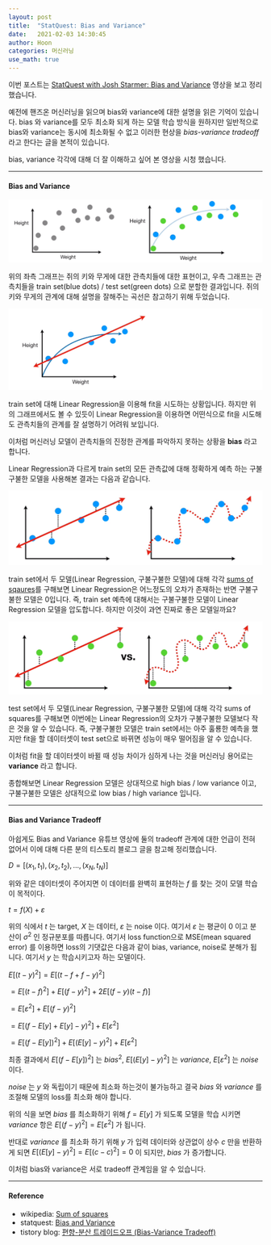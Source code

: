 ```yaml
---
layout: post
title:  "StatQuest: Bias and Variance"
date:   2021-02-03 14:30:45
author: Hoon
categories: 머신러닝
use_math: true
---
```


이번 포스트는 [StatQuest with Josh Starmer: Bias and Variance](https://www.youtube.com/watch?v=EuBBz3bI-aA) 영상을 보고 정리 했습니다.

예전에 핸즈온 머신러닝을 읽으며 bias와 variance에 대한 설명을 읽은 기억이 있습니다. bias 와 variance를 모두 최소화 되게 하는 모델 학습 방식을 원하지만 일반적으로 bias와 variance는 동시에 최소화될 수 없고 이러한 현상을 *bias-variance tradeoff* 라고 한다는 글을 본적이 있습니다. 

bias, variance 각각에 대해 더 잘 이해하고 싶어 본 영상을 시청 했습니다.

----

#### Bias and Variance

![bias_variance_1.PNG](https://github.com/hoon-923/hoon-923.github.io/blob/main/_images/%EB%A8%B8%EC%8B%A0%EB%9F%AC%EB%8B%9D/bias_variance/bias_variance_1.PNG?raw=true)

위의 좌측 그래프는 쥐의 키와 무게에 대한 관측치들에 대한 표현이고, 우측 그래프는 관측치들을 train set(blue dots) / test set(green dots) 으로 분할한 결과입니다. 쥐의 키와 무게의 관계에 대해 설명을 잘해주는 곡선은 참고하기 위해 두었습니다.

![bias_variance_2.PNG](https://github.com/hoon-923/hoon-923.github.io/blob/main/_images/%EB%A8%B8%EC%8B%A0%EB%9F%AC%EB%8B%9D/bias_variance/bias_variance_2.PNG?raw=true)

train set에 대해 Linear Regression을 이용해 fit을 시도하는 상황입니다. 하지만 위의 그래프에서도 볼 수 있듯이 Linear Regression을 이용하면 어떤식으로 fit을 시도해도 관측치들의 관계를 잘 설명하기 어려워 보입니다.

이처럼 머신러닝 모델이 관측치들의 진정한 관계를 파악하지 못하는 상황을 **bias** 라고 합니다.

Linear Regression과 다르게 train set의 모든 관측값에 대해 정확하게 예측 하는 구불구불한 모델을 사용해본 결과는 다음과 같습니다.

![bias_variance_4.PNG](https://github.com/hoon-923/hoon-923.github.io/blob/main/_images/%EB%A8%B8%EC%8B%A0%EB%9F%AC%EB%8B%9D/bias_variance/bias_variance_4.PNG?raw=true)

train set에서 두 모델(Linear Regression, 구불구불한 모델)에 대해 각각 [sums of sqaures](https://en.wikipedia.org/wiki/Sum_of_squares)를 구해보면 Linear Regression은 어느정도의 오차가 존재하는 반면 구불구불한 모델은 0입니다. 즉, train set 예측에 대해서는 구불구불한 모델이 Linear Regression 모델을 압도합니다. 하지만 이것이 과연 진짜로 좋은 모델일까요?

![bias_variance_5.PNG](https://github.com/hoon-923/hoon-923.github.io/blob/main/_images/%EB%A8%B8%EC%8B%A0%EB%9F%AC%EB%8B%9D/bias_variance/bias_variance_5.PNG?raw=true)

test set에서 두 모델(Linear Regression, 구불구불한 모델)에 대해 각각 sums of squares를 구해보면 이번에는 Linear Regression의 오차가 구불구불한 모델보다 작은 것을 알 수 있습니다. 즉, 구불구불한 모델은 train set에서는 아주 훌룡한 예측을 했지만 fit을 할 데이터셋이 test set으로 바뀌면 성능이 매우 떨어짐을 알 수 있습니다.

이처럼 fit을 할 데이터셋이 바뀔 때 성능 차이가 심하게 나는 것을 머신러닝 용어로는 **variance** 라고 합니다. 

종합해보면 Linear Regression 모델은 상대적으로 high bias / low variance 이고, 구불구불한 모델은 상대적으로 low bias / high variance 입니다.

----

#### Bias and Variance Tradeoff

아쉽게도 Bias and Variance 유튜브 영상에 둘의 tradeoff 관계에 대한 언급이 전혀 없어서 이에 대해 다른 분의 티스토리 블로그 글을 참고해 정리했습니다.

$D=[(x_1,t_1),(x_2,t_2),...,(x_N,t_N)]$ 

위와 같은 데이터셋이 주어지면 이 데이터를 완벽히 표현하는 $f$ 를 찾는 것이 모델 학습이 목적이다.

$t=f(X) + \varepsilon$

위의 식에서 $t$ 는 target, $X$ 는 데이터, $\varepsilon$ 는 noise 이다. 여기서 $\varepsilon$ 는 평균이 $0$ 이고 분산이 $\sigma^2$ 인 정규분포를 따릅니다. 여기서 loss function으로 MSE(mean squared error) 를 이용하면 loss의 기댓값은 다음과 같이 bias, variance, noise로 분해가 됩니다. 여기서 $y$ 는 학습시키고자 하는 모델이다.

$E[(t-y)^2] = E[(t-f+f-y)^2]$

$= E[(t-f)^2] + E[(f-y)^2] + 2E[(f-y)(t-f)]$

$= E[\varepsilon^2] + E[(f-y)^2]$

$= E[(f-E[y]+E[y]-y)^2] + E[\varepsilon^2]$

$= E[(f-E[y])^2] + E[(E[y]-y)^2] + E[\varepsilon^2]$

최종 결과에서 $E[(f-E[y])^2]$ 는 $bias^2$, $E[(E[y]-y)^2]$ 는 $variance$, $E[\varepsilon^2]$ 는 $noise$ 이다.

$noise$ 는 $y$ 와 독립이기 때문에 최소화 하는것이 불가능하고 결국 $bias$ 와 $variance$ 를 조절해 모델의 loss를 최소화 해야 합니다.

위의 식을 보면 $bias$ 를 최소화하기 위해 $f=E[y]$ 가 되도록 모델을 학습 시키면 $variance$ 항은 $E[(f-y)^2] = E[\varepsilon^2]$ 가 됩니다. 

반대로 $variance$ 를 최소화 하기 위해 $y$ 가 입력 데이터와 상관없이 상수 $c$ 만을 반환하게 되면 $E[(E[y]-y)^2] = E[(c-c)^2] = 0$ 이 되지만, $bias$ 가 증가합니다.

이처럼 bias와 variance은 서로 tradeoff 관계임을 알 수 있습니다. 

----

#### Reference

* wikipedia: [Sum of squares](https://en.wikipedia.org/wiki/Sum_of_squares)
* statquest: [Bias and Variance](https://www.youtube.com/watch?v=EuBBz3bI-aA)
* tistory blog: [편향-분산 트레이드오프 (Bias-Variance Tradeoff)](https://untitledtblog.tistory.com/143)

